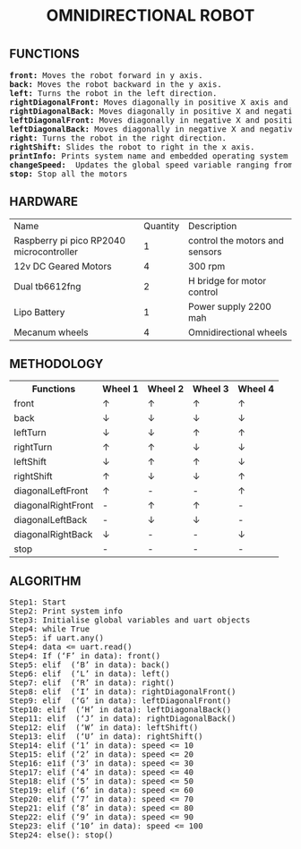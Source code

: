 <h1><b><center>OMNIDIRECTIONAL ROBOT</center></b><h1>
<h2>FUNCTIONS</h2>
<pre>
<b>front:</b> Moves the robot forward in y axis.
<b>back:</b> Moves the robot backward in the y axis.
<b>left:</b> Turns the robot in the left direction.
<b>rightDiagonalFront:</b> Moves diagonally in positive X axis and positive Y axis
<b>rightDiagonalBack:</b> Moves diagonally in positive X and negative Y axis
<b>leftDiagonalFront:</b> Moves diagonally in negative X and positive Y axis
<b>leftDiagonalBack:</b> Moves diagonally in negative X and negative Y axis
<b>right:</b> Turns the robot in the right direction.
<b>rightShift:</b> Slides the robot to right in the x axis.
<b>printInfo:</b> Prints system name and embedded operating system name
<b>changeSpeed:</b>  Updates the global speed variable ranging from 1-10 speeds
<b>stop:</b> Stop all the motors
</pre>

<h2>HARDWARE</h2>
<table>
<tr>
    <td>Name</td>
    <td>Quantity</td>
    <td>Description</td>
</tr>
<tr>
    <td>Raspberry pi pico RP2040 microcontroller</td>
    <td>1</td>
    <td>control the motors and sensors</td>
</tr>
<tr>
    <td>12v DC Geared Motors</td>
    <td>4</td>
    <td>300 rpm</td>
</tr>
<tr>
    <td>Dual tb6612fng</td>
    <td>2</td>
    <td>H bridge for motor control</td>
</tr>
<tr>
    <td>Lipo Battery</td>
    <td>1</td>
    <td>Power supply 2200 mah</td>
</tr>
<tr>
    <td>Mecanum wheels</td>
    <td>4</td>
    <td>Omnidirectional wheels</td>
</tr>  
</table>

<h2>METHODOLOGY</h2>
<table>
<tr>
    <th>Functions</th>
    <th>Wheel 1</th>
    <th>Wheel 2</th>
    <th>Wheel 3</th>
    <th>Wheel 4</th>
</tr>
<tr>
    <td>front</td>
    <td>↑</td>
    <td>↑</td>
    <td>↑</td>
    <td>↑</td>
</tr>
<tr>
    <td>back</td>
    <td>↓</td>
    <td>↓</td>
    <td>↓</td>
    <td>↓</td>
</tr>
<tr>
    <td>leftTurn</td>
    <td>↓</td>
    <td>↓</td>
    <td>↑</td>
    <td>↑</td>
</tr>
<tr>
    <td>rightTurn</td>
    <td>↑</td>
    <td>↑</td>
    <td>↓</td>
    <td>↓</td>
</tr>
<tr>
    <td>leftShift</td>
    <td>↓</td>
    <td>↑</td>
    <td>↑</td>
    <td>↓</td>
</tr>
<tr>
    <td>rightShift</td>
    <td>↑</td>
    <td>↓</td>
    <td>↓</td>
    <td>↑</td>
</tr>
<tr>
    <td>diagonalLeftFront</td>
    <td>↑</td>
    <td>-</td>
    <td>-</td>
    <td>↑</td>
</tr>
<tr>
    <td>diagonalRightFront</td>
    <td>-</td>
    <td>↑</td>
    <td>↑</td>
    <td>-</td>
</tr>
<tr>
    <td>diagonalLeftBack</td>
    <td>-</td>
    <td>↓</td>
    <td>↓</td>
    <td>-</td>
</tr>
<tr>
    <td>diagonalRightBack</td>
    <td>↓</td>
    <td>-</td>
    <td>-</td>
    <td>↓</td>
</tr>
<tr>
    <td>stop</td>
    <td>-</td>
    <td>-</td>
    <td>-</td>
    <td>-</td>
</tr>
</table>

<h2>ALGORITHM</h2>
<pre>
Step1: Start                                            
Step2: Print system info
Step3: Initialise global variables and uart objects
Step4: while True
Step5: if uart.any()
Step4: data <= uart.read()
Step4: If (‘F’ in data): front()    
Step5: elif  (‘B’ in data): back()
Step6: elif  (‘L’ in data): left()
Step7: elif  (‘R’ in data): right()
Step8: elif  (‘I’ in data): rightDiagonalFront()
Step9: elif  (‘G’ in data): leftDiagonalFront()
Step10: elif  (‘H’ in data): leftDiagonalBack()
Step11: elif  (‘J’ in data): rightDiagonalBack()
Step12: elif  (‘W’ in data): leftShift()
Step13: elif  (‘U’ in data): rightShift()
Step14: elif (‘1’ in data): speed <= 10
Step15: elif (‘2’ in data): speed <= 20
Step16: e1if (‘3’ in data): speed <= 30
Step17: elif (‘4’ in data): speed <= 40
Step18: elif (‘5’ in data): speed <= 50
Step19: elif (‘6’ in data): speed <= 60
Step20: elif (‘7’ in data): speed <= 70
Step21: elif (‘8’ in data): speed <= 80
Step22: elif (‘9’ in data): speed <= 90
Step23: elif (‘10’ in data): speed <= 100
Step24: else(): stop()
</pre>
